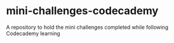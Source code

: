 # mini-challenges-codecademy
A repository to hold the mini challenges completed while following Codecademy learning
